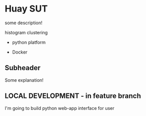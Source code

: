 # Huay SUT

some description!

histogram clustering

+ python platform

+ Docker


## Subheader

Some explanation!


## LOCAL DEVELOPMENT - in feature branch


I'm going to build python web-app interface for user
